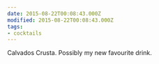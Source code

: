 ```yaml
---
date: 2015-08-22T00:08:43.000Z
modified: 2015-08-22T00:08:43.000Z
tags:
- cocktails
---
```


  Calvados Crusta. Possibly my new favourite drink.
